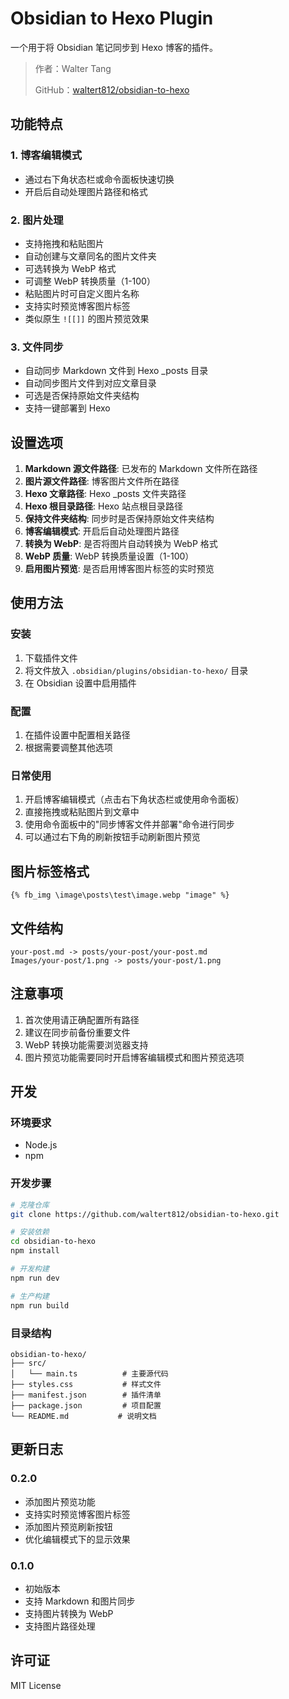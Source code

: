 # Obsidian to Hexo Plugin

一个用于将 Obsidian 笔记同步到 Hexo 博客的插件。

> 作者：Walter Tang
> 
> GitHub：[waltert812/obsidian-to-hexo](https://github.com/waltert812/obsidian-to-hexo)

## 功能特点

### 1. 博客编辑模式
- 通过右下角状态栏或命令面板快速切换
- 开启后自动处理图片路径和格式

### 2. 图片处理
- 支持拖拽和粘贴图片
- 自动创建与文章同名的图片文件夹
- 可选转换为 WebP 格式
- 可调整 WebP 转换质量（1-100）
- 粘贴图片时可自定义图片名称
- 支持实时预览博客图片标签
- 类似原生 `![[]]` 的图片预览效果

### 3. 文件同步
- 自动同步 Markdown 文件到 Hexo _posts 目录
- 自动同步图片文件到对应文章目录
- 可选是否保持原始文件夹结构
- 支持一键部署到 Hexo

## 设置选项

1. **Markdown 源文件路径**: 已发布的 Markdown 文件所在路径
2. **图片源文件路径**: 博客图片文件所在路径
3. **Hexo 文章路径**: Hexo _posts 文件夹路径
4. **Hexo 根目录路径**: Hexo 站点根目录路径
5. **保持文件夹结构**: 同步时是否保持原始文件夹结构
6. **博客编辑模式**: 开启后自动处理图片路径
7. **转换为 WebP**: 是否将图片自动转换为 WebP 格式
8. **WebP 质量**: WebP 转换质量设置（1-100）
9. **启用图片预览**: 是否启用博客图片标签的实时预览

## 使用方法

### 安装
1. 下载插件文件
2. 将文件放入 `.obsidian/plugins/obsidian-to-hexo/` 目录
3. 在 Obsidian 设置中启用插件

### 配置
1. 在插件设置中配置相关路径
2. 根据需要调整其他选项

### 日常使用
1. 开启博客编辑模式（点击右下角状态栏或使用命令面板）
2. 直接拖拽或粘贴图片到文章中
3. 使用命令面板中的"同步博客文件并部署"命令进行同步
4. 可以通过右下角的刷新按钮手动刷新图片预览

## 图片标签格式
```
{% fb_img \image\posts\test\image.webp "image" %}
```

## 文件结构 
```
your-post.md -> posts/your-post/your-post.md
Images/your-post/1.png -> posts/your-post/1.png
```

## 注意事项
1. 首次使用请正确配置所有路径
2. 建议在同步前备份重要文件
3. WebP 转换功能需要浏览器支持
4. 图片预览功能需要同时开启博客编辑模式和图片预览选项

## 开发

### 环境要求
- Node.js
- npm

### 开发步骤
```bash
# 克隆仓库
git clone https://github.com/waltert812/obsidian-to-hexo.git

# 安装依赖
cd obsidian-to-hexo
npm install

# 开发构建
npm run dev

# 生产构建
npm run build
```

### 目录结构
```
obsidian-to-hexo/
├── src/
│   └── main.ts          # 主要源代码
├── styles.css           # 样式文件
├── manifest.json        # 插件清单
├── package.json         # 项目配置
└── README.md           # 说明文档
```

## 更新日志

### 0.2.0
- 添加图片预览功能
- 支持实时预览博客图片标签
- 添加图片预览刷新按钮
- 优化编辑模式下的显示效果

### 0.1.0
- 初始版本
- 支持 Markdown 和图片同步
- 支持图片转换为 WebP
- 支持图片路径处理

## 许可证

MIT License